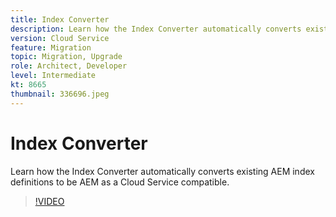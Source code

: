 ```yaml
---
title: Index Converter
description: Learn how the Index Converter automatically converts existing AEM index definitions to be AEM as a Cloud Service compatible.
version: Cloud Service
feature: Migration
topic: Migration, Upgrade
role: Architect, Developer
level: Intermediate
kt: 8665
thumbnail: 336696.jpeg
---
```


# Index Converter

Learn how the Index Converter automatically converts existing AEM index definitions to be AEM as a Cloud Service compatible.

>[!VIDEO](https://video.tv.adobe.com/v/336696/?quality=12&learn=on)
